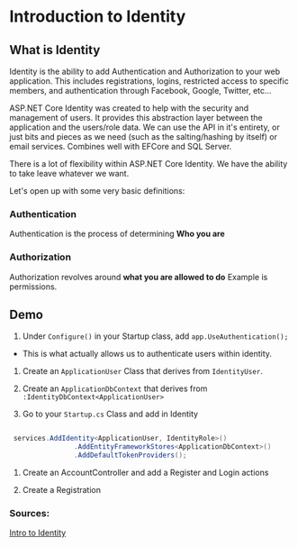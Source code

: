 # Introduction to Identity


## What is Identity
Identity is the ability to add Authentication and Authorization to your web application. This includes registrations, logins, restricted access to specific members, and authentication through Facebook, Google, Twitter, etc...


ASP.NET Core Identity was created to help with the security and management of users.
It provides this abstraction layer between the application and the users/role data. 
We can use the API in it's entirety, or just bits and pieces as we need (such as the salting/hashing by itself) or email services. 
Combines well with EFCore and SQL Server. 

There is a lot of flexibility within ASP.NET Core Identity. We have the ability to take leave whatever we want. 

Let's open up with some very basic definitions:

### Authentication

Authentication is the process of determining **Who you are**

### Authorization

Authorization revolves around **what you are allowed to do**
Example is permissions. 


## Demo


1. Under `Configure()` in your Startup class, add `app.UseAuthentication();` 
- This is what actually allows us to authenticate users within identity.

1. Create an `ApplicationUser` Class that derives from `IdentityUser`.

1. Create an `ApplicationDbContext` that derives from `:IdentityDbContext<ApplicationUser>`

1. Go to your `Startup.cs` Class and add in Identity

```csharp

 services.AddIdentity<ApplicationUser, IdentityRole>()
                .AddEntityFrameworkStores<ApplicationDbContext>()
                .AddDefaultTokenProviders();

```

1. Create an AccountController and add a Register and Login actions

1. Create a Registration

### Sources:
[Intro to Identity](https://docs.microsoft.com/en-us/aspnet/core/security/authentication/identity?view=aspnetcore-2.1&tabs=visual-studio%2Caspnetcore2x)